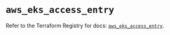# `aws_eks_access_entry`

Refer to the Terraform Registry for docs: [`aws_eks_access_entry`](https://registry.terraform.io/providers/hashicorp/aws/6.10.0/docs/resources/eks_access_entry).
